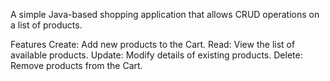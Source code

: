 A simple Java-based shopping application that allows CRUD operations on a list of products.

Features
Create: Add new products to the Cart.
Read: View the list of available products.
Update: Modify details of existing products.
Delete: Remove products from the Cart.
